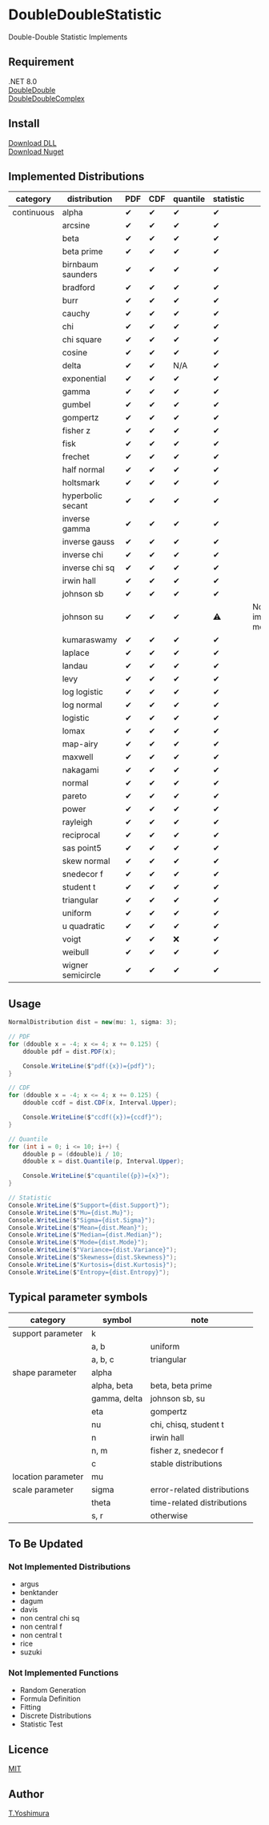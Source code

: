 # DoubleDoubleStatistic
 Double-Double Statistic Implements 

## Requirement
.NET 8.0  
[DoubleDouble](https://github.com/tk-yoshimura/DoubleDouble)  
[DoubleDoubleComplex](https://github.com/tk-yoshimura/DoubleDoubleComplex)  

## Install
[Download DLL](https://github.com/tk-yoshimura/DoubleDoubleStatistic/releases)  
[Download Nuget](https://www.nuget.org/packages/tyoshimura.DoubleDouble.Statistic/)  

## Implemented Distributions

| category   | distribution      | PDF      | CDF      | quantile | statistic | note                  |
| ---------- | ----------------- | -------- | -------- | -------- | --------- | --------------------- |
| continuous | alpha             | &#x2714; | &#x2714; | &#x2714; | &#x2714;  |                       |
|            | arcsine           | &#x2714; | &#x2714; | &#x2714; | &#x2714;  |                       |
|            | beta              | &#x2714; | &#x2714; | &#x2714; | &#x2714;  |                       |
|            | beta prime        | &#x2714; | &#x2714; | &#x2714; | &#x2714;  |                       |
|            | birnbaum saunders | &#x2714; | &#x2714; | &#x2714; | &#x2714;  |                       |
|            | bradford          | &#x2714; | &#x2714; | &#x2714; | &#x2714;  |                       |
|            | burr              | &#x2714; | &#x2714; | &#x2714; | &#x2714;  |                       |
|            | cauchy            | &#x2714; | &#x2714; | &#x2714; | &#x2714;  |                       |
|            | chi               | &#x2714; | &#x2714; | &#x2714; | &#x2714;  |                       |
|            | chi square        | &#x2714; | &#x2714; | &#x2714; | &#x2714;  |                       |
|            | cosine            | &#x2714; | &#x2714; | &#x2714; | &#x2714;  |                       |
|            | delta             | &#x2714; | &#x2714; | N/A      | &#x2714;  |                       |
|            | exponential       | &#x2714; | &#x2714; | &#x2714; | &#x2714;  |                       |
|            | gamma             | &#x2714; | &#x2714; | &#x2714; | &#x2714;  |                       |
|            | gumbel            | &#x2714; | &#x2714; | &#x2714; | &#x2714;  |                       |
|            | gompertz          | &#x2714; | &#x2714; | &#x2714; | &#x2714;  |                       |
|            | fisher z          | &#x2714; | &#x2714; | &#x2714; | &#x2714;  |                       |
|            | fisk              | &#x2714; | &#x2714; | &#x2714; | &#x2714;  |                       |
|            | frechet           | &#x2714; | &#x2714; | &#x2714; | &#x2714;  |                       |
|            | half normal       | &#x2714; | &#x2714; | &#x2714; | &#x2714;  |                       |
|            | holtsmark         | &#x2714; | &#x2714; | &#x2714; | &#x2714;  |                       |
|            | hyperbolic secant | &#x2714; | &#x2714; | &#x2714; | &#x2714;  |                       |
|            | inverse gamma     | &#x2714; | &#x2714; | &#x2714; | &#x2714;  |                       |
|            | inverse gauss     | &#x2714; | &#x2714; | &#x2714; | &#x2714;  |                       |
|            | inverse chi       | &#x2714; | &#x2714; | &#x2714; | &#x2714;  |                       |
|            | inverse chi sq    | &#x2714; | &#x2714; | &#x2714; | &#x2714;  |                       |
|            | irwin hall        | &#x2714; | &#x2714; | &#x2714; | &#x2714;  |                       |
|            | johnson sb        | &#x2714; | &#x2714; | &#x2714; | &#x2714;  |                       |
|            | johnson su        | &#x2714; | &#x2714; | &#x2714; | &#x26A0;  | Not implemented: mode |
|            | kumaraswamy       | &#x2714; | &#x2714; | &#x2714; | &#x2714;  |                       |
|            | laplace           | &#x2714; | &#x2714; | &#x2714; | &#x2714;  |                       |
|            | landau            | &#x2714; | &#x2714; | &#x2714; | &#x2714;  |                       |
|            | levy              | &#x2714; | &#x2714; | &#x2714; | &#x2714;  |                       |
|            | log logistic      | &#x2714; | &#x2714; | &#x2714; | &#x2714;  |                       |
|            | log normal        | &#x2714; | &#x2714; | &#x2714; | &#x2714;  |                       |
|            | logistic          | &#x2714; | &#x2714; | &#x2714; | &#x2714;  |                       |
|            | lomax             | &#x2714; | &#x2714; | &#x2714; | &#x2714;  |                       |
|            | map-airy          | &#x2714; | &#x2714; | &#x2714; | &#x2714;  |                       |
|            | maxwell           | &#x2714; | &#x2714; | &#x2714; | &#x2714;  |                       |
|            | nakagami          | &#x2714; | &#x2714; | &#x2714; | &#x2714;  |                       |
|            | normal            | &#x2714; | &#x2714; | &#x2714; | &#x2714;  |                       |
|            | pareto            | &#x2714; | &#x2714; | &#x2714; | &#x2714;  |                       |
|            | power             | &#x2714; | &#x2714; | &#x2714; | &#x2714;  |                       |
|            | rayleigh          | &#x2714; | &#x2714; | &#x2714; | &#x2714;  |                       |
|            | reciprocal        | &#x2714; | &#x2714; | &#x2714; | &#x2714;  |                       |
|            | sas point5        | &#x2714; | &#x2714; | &#x2714; | &#x2714;  |                       |
|            | skew normal       | &#x2714; | &#x2714; | &#x2714; | &#x2714;  |                       |
|            | snedecor f        | &#x2714; | &#x2714; | &#x2714; | &#x2714;  |                       |
|            | student t         | &#x2714; | &#x2714; | &#x2714; | &#x2714;  |                       |
|            | triangular        | &#x2714; | &#x2714; | &#x2714; | &#x2714;  |                       |
|            | uniform           | &#x2714; | &#x2714; | &#x2714; | &#x2714;  |                       |
|            | u quadratic       | &#x2714; | &#x2714; | &#x2714; | &#x2714;  |                       |
|            | voigt             | &#x2714; | &#x2714; | &#x274c; | &#x2714;  |                       |
|            | weibull           | &#x2714; | &#x2714; | &#x2714; | &#x2714;  |                       |
|            | wigner semicircle | &#x2714; | &#x2714; | &#x2714; | &#x2714;  |                       |

## Usage

```cs
NormalDistribution dist = new(mu: 1, sigma: 3);

// PDF
for (ddouble x = -4; x <= 4; x += 0.125) {
    ddouble pdf = dist.PDF(x);

    Console.WriteLine($"pdf({x})={pdf}");
}

// CDF
for (ddouble x = -4; x <= 4; x += 0.125) {
    ddouble ccdf = dist.CDF(x, Interval.Upper);

    Console.WriteLine($"ccdf({x})={ccdf}");
}

// Quantile
for (int i = 0; i <= 10; i++) {
    ddouble p = (ddouble)i / 10;
    ddouble x = dist.Quantile(p, Interval.Upper);

    Console.WriteLine($"cquantile({p})={x}");
}

// Statistic
Console.WriteLine($"Support={dist.Support}");
Console.WriteLine($"Mu={dist.Mu}");
Console.WriteLine($"Sigma={dist.Sigma}");
Console.WriteLine($"Mean={dist.Mean}");
Console.WriteLine($"Median={dist.Median}");
Console.WriteLine($"Mode={dist.Mode}");
Console.WriteLine($"Variance={dist.Variance}");
Console.WriteLine($"Skewness={dist.Skewness}");
Console.WriteLine($"Kurtosis={dist.Kurtosis}");
Console.WriteLine($"Entropy={dist.Entropy}");
```

## Typical parameter symbols
| category            | symbol       | note                        |
| ------------------- | ------------ | --------------------------- |
| support parameter   | k            |                             |
|                     | a, b         | uniform                     |
|                     | a, b, c      | triangular                  |
| shape parameter     | alpha        |                             |
|                     | alpha, beta  | beta, beta prime            |
|                     | gamma, delta | johnson sb, su              |
|                     | eta          | gompertz                    |
|                     | nu           | chi, chisq, student t       |
|                     | n            | irwin hall                  |
|                     | n, m         | fisher z, snedecor f        |
|                     | c            | stable distributions        |
| location  parameter | mu           |                             |
| scale parameter     | sigma        | error-related distributions |
|                     | theta        | time-related distributions  |
|                     | s, r         | otherwise                   |

## To Be Updated

### Not Implemented Distributions

- argus              
- benktander         
- dagum              
- davis              
- non central chi sq 
- non central f      
- non central t      
- rice               
- suzuki             

### Not Implemented Functions

- Random Generation
- Formula Definition
- Fitting
- Discrete Distributions
- Statistic Test

## Licence
[MIT](https://github.com/tk-yoshimura/DoubleDoubleStatistic/blob/main/LICENSE)

## Author

[T.Yoshimura](https://github.com/tk-yoshimura)
